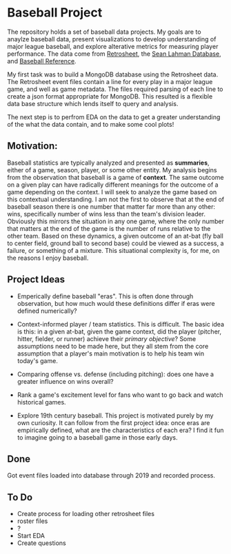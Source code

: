 # Baseball Project

The repository holds a set of baseball data projects. My goals are to anaylze baseball data, present visualizations to develop understanding of major league baseball, and explore alterative metrics for measuring player performance. The data come from [Retrosheet](https://www.retrosheet.org/), the [Sean Lahman Database](http://www.seanlahman.com/baseball-archive/statistics/), and  [Baseball Reference](https://www.baseball-reference.com/).  

My first task was to build a MongoDB database using the Retrosheet data. The Retrosheet event files contain a line for every play in a major league game, and well as game metadata. The files required parsing of each line to create a json format appropriate for MongoDB. This resulted is a flexible data base structure which lends itself to query and analysis.

The next step is to perfrom EDA on the data to get a greater understanding of the what the data contain, and to make some cool plots!

## Motivation:

Baseball statistics are typically analyzed and presented as **summaries**, either of a game, season, player, or some other entity. My analysis begins from the observation that baseball is a game of **context**. The same outcome on a given play can have radically different meanings for the outcome of a game depending on the context. I will seek to analyze the game based on this contextual understanding. I am not the first to observe that at the end of baseball season there is one number that matter far more than any other: wins, specifically number of wins less than the team's division leader. Obviously this mirrors the situation in any one game, where the only number that matters at the end of the game is the number of runs relative to the other team. Based on these dynamics, a given outcome of an at-bat (fly ball to center field, ground ball to second base) could be viewed as a success, a failure, or something of a mixture. This situational complexity is, for me, on the reasons I enjoy baseball. 

## Project Ideas

* Emperically define baseball "eras". This is often done through observation, but how much would these definitions differ if eras were defined numerically?

* Context-informed player / team statistics. This is difficult. The basic idea is this: in a given at-bat, given the game context, did the player (pitcher, hitter, fielder, or runner) achieve their *primary objective*? Some assumptions need to be made here, but they all stem from the core assumption that a player's main motivation is to help his team win today's game.

* Comparing offense vs. defense (including pitching): does one have a greater influence on wins overall?

* Rank a game's excitement level for fans who want to go back and watch historical games. 

* Explore 19th century baseball. This project is motivated purely by my own curiosity. It can follow from the first project idea: once eras are empirically defined, what are the characteristics of each era? I find it fun to imagine going to a baseball game in those early days.

## Done
Got event files loaded into database through 2019 and recorded process.

## To Do
* Create process for loading other retrosheet files
 * roster files
 * ?
* Start EDA
 * Create questions

